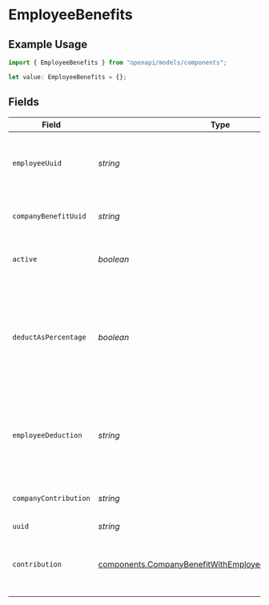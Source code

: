 # EmployeeBenefits

## Example Usage

```typescript
import { EmployeeBenefits } from "openapi/models/components";

let value: EmployeeBenefits = {};
```

## Fields

| Field                                                                                                                                  | Type                                                                                                                                   | Required                                                                                                                               | Description                                                                                                                            |
| -------------------------------------------------------------------------------------------------------------------------------------- | -------------------------------------------------------------------------------------------------------------------------------------- | -------------------------------------------------------------------------------------------------------------------------------------- | -------------------------------------------------------------------------------------------------------------------------------------- |
| `employeeUuid`                                                                                                                         | *string*                                                                                                                               | :heavy_minus_sign:                                                                                                                     | The UUID of the employee to which the benefit belongs.                                                                                 |
| `companyBenefitUuid`                                                                                                                   | *string*                                                                                                                               | :heavy_minus_sign:                                                                                                                     | The UUID of the company benefit.                                                                                                       |
| `active`                                                                                                                               | *boolean*                                                                                                                              | :heavy_minus_sign:                                                                                                                     | Whether the employee benefit is active.                                                                                                |
| `deductAsPercentage`                                                                                                                   | *boolean*                                                                                                                              | :heavy_minus_sign:                                                                                                                     | Whether the employee deduction amount should be treated as a percentage to be deducted from each payroll.                              |
| `employeeDeduction`                                                                                                                    | *string*                                                                                                                               | :heavy_minus_sign:                                                                                                                     | The amount to be deducted, per pay period, from the employee's pay.                                                                    |
| `companyContribution`                                                                                                                  | *string*                                                                                                                               | :heavy_minus_sign:                                                                                                                     | The value of the company contribution                                                                                                  |
| `uuid`                                                                                                                                 | *string*                                                                                                                               | :heavy_minus_sign:                                                                                                                     | N/A                                                                                                                                    |
| `contribution`                                                                                                                         | [components.CompanyBenefitWithEmployeeBenefitsContribution](../../models/components/companybenefitwithemployeebenefitscontribution.md) | :heavy_minus_sign:                                                                                                                     | An object representing the type and value of the company contribution.                                                                 |